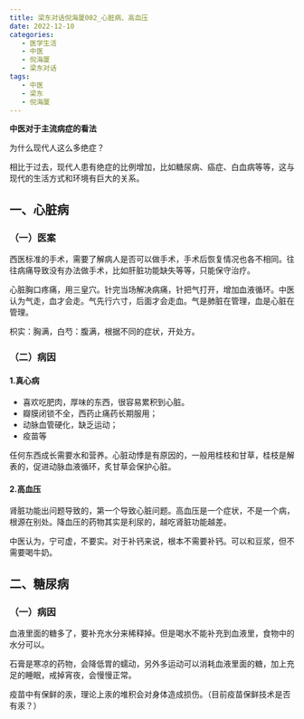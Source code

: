 ```yaml
---
title: 梁东对话倪海厦002_心脏病、高血压
date: 2022-12-10
categories:
   - 医学生活
   - 中医
   - 倪海厦
   - 梁东对话
tags: 
   - 中医
   - 梁东
   - 倪海厦
---
```

**中医对于主流病症的看法**
<!-- more -->
为什么现代人这么多绝症？

相比于过去，现代人患有绝症的比例增加，比如糖尿病、癌症、白血病等等，这与现代的生活方式和环境有巨大的关系。
## 一、心脏病
### （一）医案
西医标准的手术，需要了解病人是否可以做手术，手术后恢复情况也各不相同。往往病痛导致没有办法做手术，比如肝脏功能缺失等等，只能保守治疗。

心脏胸口疼痛，用三皇穴。针完当场解决病痛，针把气打开，增加血液循环。中医认为气走，血才会走。气先行六寸，后面才会走血。气是肺脏在管理，血是心脏在管理。

枳实：胸满，白芍：腹满，根据不同的症状，开处方。
### （二）病因
#### 1.真心病
- 喜欢吃肥肉，厚味的东西，很容易累积到心脏。
- 瓣膜闭锁不全，西药止痛药长期服用；
- 动脉血管硬化，缺乏运动；
- 疫苗等

任何东西成长需要水和营养。心脏动悸是有原因的，一般用桂枝和甘草，桂枝是解表的，促进动脉血液循环，炙甘草会保护心脏。
#### 2.高血压

肾脏功能出问题导致的，第一个导致心脏问题。高血压是一个症状，不是一个病，根源在别处。降血压的药物其实是利尿的，越吃肾脏功能越差。

中医认为，宁可虚，不要实。对于补钙来说，根本不需要补钙。可以和豆浆，但不需要喝牛奶。
## 二、糖尿病
### （一）病因

血液里面的糖多了，要补充水分来稀释掉。但是喝水不能补充到血液里，食物中的水分可以。

石膏是寒凉的药物，会降低胃的蠕动，另外多运动可以消耗血液里面的糖，加上充足的睡眠，戒掉宵夜，会慢慢正常。

疫苗中有保鲜的汞，理论上汞的堆积会对身体造成损伤。（目前疫苗保鲜技术是否有汞？）
